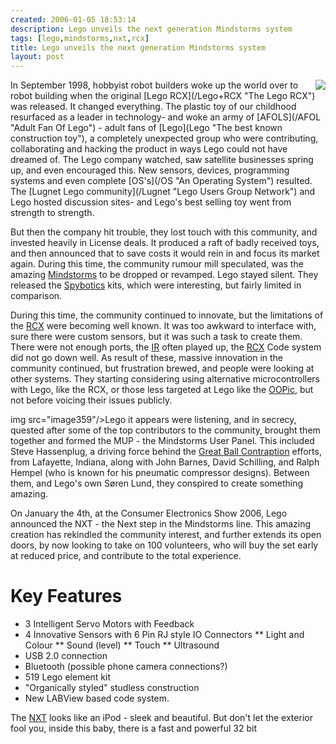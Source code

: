 ```yaml
---
created: 2006-01-05 18:53:14
description: Lego unveils the next generation Mindstorms system
tags: [lego,mindstorms,nxt,rcx]
title: Lego unveils the next generation Mindstorms system
layout: post
---
```

<div style=" float: right;"><img src="image357"/></div>
In September 1998, hobbyist robot builders woke up the world over to robot building when the original [Lego RCX](/Lego+RCX "The Lego RCX") was released. It changed everything. The plastic toy of our childhood resurfaced as a leader in technology- and woke an army of [AFOLS](/AFOL "Adult Fan Of Lego") - adult fans of [Lego](Lego "The best known construction toy"), a completely unexpected group who were contributing, collaborating and hacking the product in ways Lego could not have dreamed of.
 The Lego company watched, saw satellite businesses spring up, and even encouraged this. New sensors, devices, programming systems and even complete [OS's](/OS "An Operating System") resulted. The [Lugnet Lego community](/Lugnet "Lego Users Group Network") and Lego hosted discussion sites- and Lego's best selling toy went from strength to strength.

But then the company hit trouble, they lost touch with this community, and invested heavily in License deals. It produced a raft of badly received toys, and then announced that to save costs it would rein in and focus its market again. During this time, the community rumour mill speculated, was the amazing [Mindstorms](/MindStorms "A Robotic construction toy system from Lego") to be dropped or revamped. Lego stayed silent. They released the [Spybotics](/SpyBotics "Lego Programmable robot kits") kits, which were interesting, but fairly limited in comparison.

During this time, the community continued to innovate, but the limitations of the [RCX](/RCX "The Lego Robot Command Explorer") were becoming well known. It was too awkward to interface with, sure there were custom sensors, but it was such a task to create them. There were not enough ports, the  [IR](/IR "Acronym for Infra Red") often played up, the [RCX](/RCX "The Lego Robot Command Explorer") Code system did not go down well. As result of these, massive innovation in the community continued, but frustration brewed, and people were looking at other systems. They starting considering using alternative microcontrollers with Lego, like the RCX, or those less targeted at Lego like the [OOPic](/OOPic "OOPic"), but not before voicing their issues publicly.

<div style=" float: left;">img src="image359"/></div>

Lego it appears were listening, and in secrecy, quested after some of the top contributors to the community, brought them together and formed the MUP - the Mindstorms User Panel. This included Steve Hassenplug, a driving force behind the [Great Ball Contraption](/Great+Ball+Contraption "Great Ball Contraption") efforts, from Lafayette, Indiana, along with John Barnes, David Schilling, and Ralph Hempel (who is known for his pneumatic compressor designs). Between them, and Lego's own Søren Lund, they conspired to create something amazing.

On January the 4th, at the Consumer Electronics Show 2006, Lego announced the NXT - the Next step in the Mindstorms line. This amazing creation has rekindled the community interest, and further extends its open doors, by now looking to take on 100 volunteers, who will buy the set early at reduced price, and contribute to the total experience.

# Key Features

* 3 Intelligent Servo Motors with Feedback
* 4 Innovative Sensors with 6 Pin RJ style IO Connectors
** Light and Colour
** Sound (level)
** Touch
** Ultrasound
* USB 2.0 connection
* Bluetooth (possible phone camera connections?)
* 519 Lego element kit
* "Organically styled" studless construction
* New LABView based code system.

The [NXT](/NXT "Lego's NeXT generation robotics kit") looks like an iPod - sleek and beautiful. But don't let the exterior fool you, inside this baby, there is a fast and powerful 32 bit
